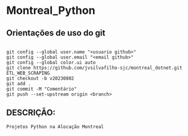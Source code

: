 # Montreal_Python

## Orientações de uso do git

```

git config --global user.name "<usuario github>"
git config --global user.email "<email github>"
git config --global color.ui auto
git clone https://github.com/jvsilvafilho-sjc/montreal_dotnet.git ETL_WEB_SCRAPING
git checkout -b v20230802
git add .
git commit -M "Comentário"
git push --set-upstream origin <branch>

```

## DESCRIÇÃO:

```
Projetos Python na Alocação Montreal
```
